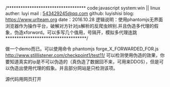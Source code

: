 /***********************************
code:javascript
system:win  ||  linux
auther: luyi
mail : 543429245@qq.com
github: luyishisi
blog: https://www.urlteam.org
date：2016.10.28
逻辑说明：使用phantomjs无界面浏览器作为操作平台，破解对方针对js解析的反爬虫辨别.并且伪造多代理的假象，伪造xforword。可以多写几个值用，号隔开，模拟多代理连跳
************************************/

做一个demo而已。可以使用命令
phantomjs forge_X_FORWARDED_FOR.js http://www.stilllistener.com/checkpoint1/test11/
可以检测使用伪造的效果，你要知道真实的ip是不可以伪造的（真伪造了数据回不来，可用来DDOS），但是可以伪造出使用代理的假象。并且部分网站是只检测该项。

源代码用网页打开

